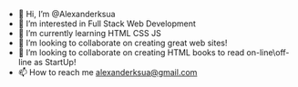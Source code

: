 - 👋 Hi, I’m @Alexanderksua
- 👀 I’m interested in Full Stack Web Development
- 🌱 I’m currently learning HTML CSS JS
- 💞️ I’m looking to collaborate on creating great web sites!
- 💞️ I’m looking to collaborate on creating HTML books to read on-line\off-line as StartUp!
- 📫 How to reach me alexanderksua@gmail.com

<!---
Alexanderksua/Alexanderksua is a ✨ special ✨ repository because its `README.md` (this file) appears on your GitHub profile.
You can click the Preview link to take a look at your changes.
--->
